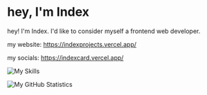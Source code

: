 # hey, I'm Index

hey! I'm Index. I'd like to consider myself a frontend web developer.

my website: https://indexprojects.vercel.app/

my socials: https://indexcard.vercel.app/

![My Skills](https://skillicons.dev/icons?i=html,css,js,lua,bootstrap,vscode,replit,discord,twitter)

![My GitHub Statistics](https://myreadme.vercel.app/api/embed/IndexingGitHub?panels=userstatistics,toprepositories,toplanguages,commitgraph)